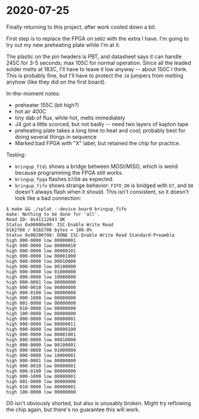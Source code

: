 # 2020-07-25

Finally returning to this project, after work cooled down a bit.

First step is to replace the FPGA on `b002` with the extra I have.  I'm going to try out my new preheating plate while I'm at it.

The plastic on the pin headers is PBT, and datasheet says it can handle 245C for 3-5 seconds; max 105C for normal operation.  Since all the leaded solder melts at 183C, I'll have to leave it low anyway -- about 150C I think.  This is probably fine, but I'll have to protect the `J4` jumpers from melting anyhow (like they did on the first board).

In-the-moment notes:
* preheater 155C (bit high?)
* hot air 400C
* tiny dab of flux, while hot, melts immediately
* J4 got a little scorced, but not badly -- need two layers of kapton tape
* preheating plate takes a long time to heat and cool; probably best for doing several things in sequence
* Marked bad FPGA with "X" label, but retained the chip for practice.

Testing:
* `bringup_ftdi` shows a bridge between MOSI/MISO, which is weird because programming the FPGA still works.
* `bringup_fpga` flashes `D7`/`D8` as expected.
* `bringup_fifo` shows strange behavior: `FIFO_D0` is bridged with `D7`, and `D8` doesn't always flash when it should.  This isn't consistent, so it doesn't look like a bad connection:

```
$ make && ./splat --device board bringup_fifo
make: Nothing to be done for 'all'.
Read ID: 0x41112043 OK
Status 0x00000e00: ISC-Enable Write Read
0162708 / 0162708 bytes = 100.0%
Status 0x00200f00: DONE ISC-Enable Write Read Standard-Preamble
high 000-0000 low 00000001
high 000-0000 low 00000010
high 000-0000 low 00000101
high 000-0000 low 00001000
high 000-0000 low 00010000
high 000-0000 low 00100000
high 000-0000 low 01000000
high 000-0000 low 10000000
high 000-0001 low 00000000
high 000-0010 low 00000000
high 000-0100 low 00000000
high 000-1000 low 00000000
high 001-0000 low 00000000
high 010-0000 low 00000000
high 100-0000 low 00000000
high 000-0000 low 00000001
high 000-0000 low 00000011
high 000-0000 low 00000100
high 000-0000 low 00001001
high 000-0000 low 00010000
high 000-0000 low 00100001
high 000-0000 low 01000000
high 000-0000 low 10000001
high 000-0001 low 00000000
high 000-0010 low 00000001
high 000-0100 low 00000000
high 000-1000 low 00000001
high 001-0000 low 00000000
high 010-0000 low 00000001
high 100-0000 low 00000000
```

D0 isn't obviously shorted, but also is unusably broken.  Might try reflowing the chip again, but there's no guarantee this will work.
